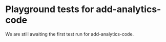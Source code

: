 # Playground tests for add-analytics-code
We are still awaiting the first test run for add-analytics-code.

